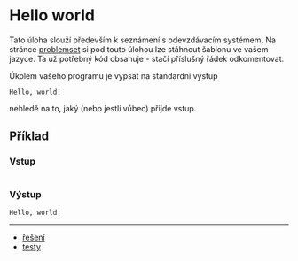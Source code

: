 # Hello world

Tato úloha slouží především k seznámení s odevzdávacím systémem. Na
stránce [problemset](https://pardubicky-hacker.delta-skola.cz/team/problems?cid=6) si pod touto úlohou lze stáhnout
šablonu ve vašem jazyce. Ta už potřebný kód obsahuje - stačí příslušný řádek odkomentovat.

Úkolem vašeho programu je vypsat na standardní výstup

```
Hello, world!
```

nehledě na to, jaký (nebo jestli vůbec) přijde vstup.

## Příklad

### Vstup

```
```

### Výstup

```
Hello, world!
```

---

- [řešení](reseni)
- [testy](testy)
